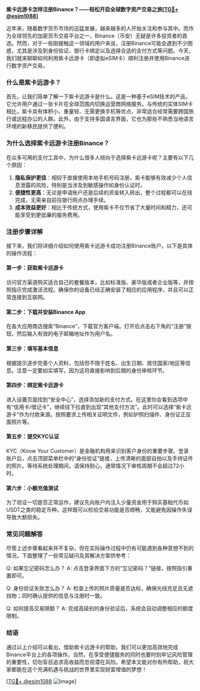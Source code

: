 **紫卡远游卡怎样注册Binance？——轻松开启全球数字资产交易之旅[[TG💪+ @esim1088](https://t.me/s/esim1088)]**

近年来，随着数字货币市场的迅猛发展，越来越多的人开始关注和参与其中。而作为全球领先的加密货币交易平台之一，Binance（币安）无疑是许多投资者的首选。然而，对于一些刚接触这一领域的用户来说，注册Binance可能会遇到不少困惑，尤其是涉及到身份验证、银行卡绑定以及选择合适的支付方式等问题。今天，我们就来聊聊如何利用紫卡远游卡（即虚拟eSIM卡）顺利注册并使用Binance进行数字资产交易。

### 什么是紫卡远游卡？

首先，让我们简单了解一下紫卡远游卡是什么。这是一种基于eSIM技术的产品，它允许用户通过一张卡片在全球范围内切换运营商网络服务。与传统的实体SIM卡相比，紫卡具有体积小、重量轻、无需更换手机等优点，非常适合经常需要跨国旅行或远程办公的人群。此外，由于支持多国语言界面，它也为那些不熟悉当地语言环境的新移民提供了便利。

### 为什么选择紫卡远游卡注册Binance？

在众多可用的支付工具中，为什么很多人倾向于选择紫卡远游卡呢？主要有以下几个原因：

1. **隐私保护更佳**：相较于直接使用本地手机号码注册，紫卡能够有效减少个人信息泄露的风险，特别是当涉及到敏感操作如身份认证时。
2. **便捷性更高**：无论是申请账户还是后续的资金转入转出，整个过程都可以在线完成，无需亲自前往银行网点办理手续。
3. **成本效益更好**：相比于传统方式，使用紫卡不仅节省了大量时间和精力，还可能享受到更低廉的服务费用。

### 注册步骤详解

接下来，我们将详细介绍如何使用紫卡远游卡成功注册Binance账户。以下是具体的操作流程：

#### 第一步：获取紫卡远游卡
访问官方渠道购买适合自己的套餐版本，比如标准版、豪华版或者企业版等，并按照指示完成激活流程。确保你的设备已经正确安装了相应的应用程序，并且可以正常连接到互联网。

#### 第二步：下载并安装Binance App
在各大应用商店搜索“Binance”，下载官方客户端。打开后点击右下角的“注册”按钮，然后输入有效的电子邮箱地址作为用户名。

#### 第三步：填写基本信息
根据提示逐步完善个人资料，包括但不限于姓名、出生日期、居住国家/地区等信息。注意一定要如实填写，因为这将直接影响到后期的身份审核环节。

#### 第四步：绑定紫卡远游卡
进入设置页面找到“安全中心”，选择添加新的支付方式。在这里你会看到选项中有“信用卡/借记卡”，继续往下拉直到出现“其他支付方法”。此时可以选择“紫卡远游卡”作为付款来源。按照要求上传相关证明文件，例如护照扫描件、身份证正反面照片等。

#### 第五步：提交KYC认证
KYC（Know Your Customer）是金融机构用来识别客户身份的重要步骤。登录账户后，点击顶部菜单栏中的“身份验证”链接，上传清晰的面部自拍以及手持证件的照片。等待系统处理期间，请保持耐心，通常情况下审核周期不会超过72小时。

#### 第六步：小额充值测试
为了验证一切是否正常运作，建议先向账户内注入少量资金用于购买基础代币如USDT之类的稳定币种。这样既可以检验交易功能是否顺畅，又能避免因操作失误导致大额损失。

### 常见问题解答

尽管上述步骤看起来并不复杂，但在实际操作过程中仍有可能遇到各种意想不到的情况。下面整理了一些常见疑问及其解决方案供参考：

Q: 如果忘记密码怎么办？
A: 点击登录界面下方的“忘记密码？”链接，按照指引重置即可。

Q: 身份验证失败怎么办？
A: 检查上传的照片质量是否达标，确保光线充足且无遮挡物；同时确认提供的信息与注册时一致。

Q: 如何提高交易限额？
A: 完成高级别的身份验证后，系统会自动调整相应的额度限制。

### 结语

通过以上介绍可以看出，借助紫卡远游卡的帮助，我们可以更加高效地完成Binance平台上的各项操作。当然，在享受便捷服务的同时也要时刻牢记风险管理的重要性，切勿盲目追求高收益而忽视潜在风险。希望本文能对你有所帮助，祝大家都能在这个充满机遇与挑战的世界里实现财富增值的梦想！

[[TG💪+ @esim1088](https://t.me/s/esim1088) ![Image](https://i.postimg.cc/4NQfJmqS/Snipaste-2025-05-13-00-14-12.png)]